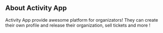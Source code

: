 

## About Activity App

Activity App provide awesome platform for organizators! They can create their own profile and release their organization, sell tickets and more !
